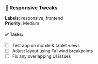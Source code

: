### 📌 Responsive Tweaks
**Labels:** responsive, frontend  
**Priority:** Medium

#### ✅ Tasks:
- [ ] Test app on mobile & tablet views
- [ ] Adjust layout using Tailwind breakpoints
- [ ] Fix any overlapping UI issues
